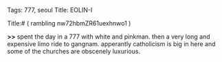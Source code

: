Tags: 777, seoul
Title: EOLIN-I
  
Title:# ( rambling nw72hbmZR61uexhnwo1 )  
  
**>>** spent the day in a 777 with white and pinkman. then a very long and expensive limo ride to gangnam. apperantly catholicism is big in here and some of the churches are obscenely luxurious.